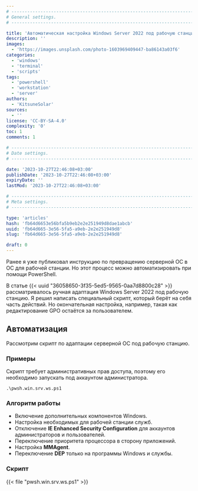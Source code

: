 ```yaml
---
# -------------------------------------------------------------------------------------------------------------------- #
# General settings.
# -------------------------------------------------------------------------------------------------------------------- #

title: 'Автоматическая настройка Windows Server 2022 под рабочую станцию'
description: ''
images:
  - 'https://images.unsplash.com/photo-1603969409447-ba86143a03f6'
categories:
  - 'windows'
  - 'terminal'
  - 'scripts'
tags:
  - 'powershell'
  - 'workstation'
  - 'server'
authors:
  - 'KitsuneSolar'
sources:
  - ''
license: 'CC-BY-SA-4.0'
complexity: '0'
toc: 1
comments: 1

# -------------------------------------------------------------------------------------------------------------------- #
# Date settings.
# -------------------------------------------------------------------------------------------------------------------- #

date: '2023-10-27T22:46:08+03:00'
publishDate: '2023-10-27T22:46:08+03:00'
expiryDate: ''
lastMod: '2023-10-27T22:46:08+03:00'

# -------------------------------------------------------------------------------------------------------------------- #
# Meta settings.
# -------------------------------------------------------------------------------------------------------------------- #

type: 'articles'
hash: 'fb64d6653e56bfa5b9eb2e2e251949d8dae1abcb'
uuid: 'fb64d665-3e56-5fa5-a9eb-2e2e251949d8'
slug: 'fb64d665-3e56-5fa5-a9eb-2e2e251949d8'

draft: 0
---
```


Ранее я уже публиковал инструкцию по превращению серверной ОС в ОС для рабочей станции. Но этот процесс можно автоматизировать при помощи PowerShell.

<!--more-->

В статье {{< uuid "36058650-3f35-5ed5-9565-0aa7d8800c28" >}} рассматривалось ручная адаптация Windows Server 2022 под рабочую станцию. Я решил написать специальный скрипт, который берёт на себя часть действий. Но окончательная настройка, например, такая как редактирование GPO остаётся за пользователем.

## Автоматизация

Рассмотрим скрипт по адаптации серверной ОС под рабочую станцию.

### Примеры

Скрипт требует административных прав доступа, поэтому его необходимо запускать под аккаунтом администратора.

```terminal {os="windows", mode="root"}
.\pwsh.win.srv.ws.ps1
```

### Алгоритм работы

- Включение дополнительных компонентов Windows.
- Настройка необходимых для рабочей станции служб.
- Отключение **IE Enhanced Security Configuration** для аккаунтов администраторов и пользователей.
- Переключение приоритета процессора в сторону приложений.
- Настройка **MMAgent**.
- Переключение **DEP** только на программы Windows и службы.

### Скрипт

{{< file "pwsh.win.srv.ws.ps1" >}}
